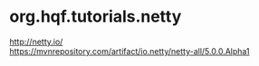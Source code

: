 # org.hqf.tutorials.netty

http://netty.io/    
https://mvnrepository.com/artifact/io.netty/netty-all/5.0.0.Alpha1
